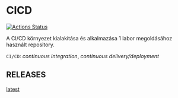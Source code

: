 # CICD

[![Actions Status](https://github.com/dezse134/cicd/workflows/Test,%20build%20and%20release/badge.svg)](https://github.com/dezse134/cicd/actions) 

A CI/CD környezet kialakítása és alkalmazása 1 labor megoldásához használt repository.

`CI/CD`: *continuous integration*, *continuous delivery/deployment*

## RELEASES

[latest](https://github.com/dezse134/cicd/releases/tag/latest)